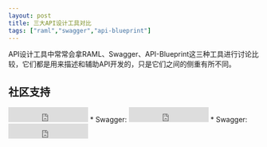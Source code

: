 ```yaml
---
layout: post
title: 三大API设计工具对比
tags: ["raml","swagger","api-blueprint"]
---
```


API设计工具中常常会拿RAML、Swagger、API-Blueprint这三种工具进行讨论比较，它们都是用来描述和辅助API开发的，只是它们之间的侧重有所不同。

## 社区支持

<iframe src="https://ghbtns.com/github-btn.html?user=raml-org&repo=raml-spec&type=watch&count=true&size=large&v=2" frameborder="0" scrolling="0" width="160px" height="30px"></iframe>
* Swagger: <iframe src="https://ghbtns.com/github-btn.html?user=swagger-api&repo=swagger-ui&type=watch&count=true&size=large&v=2" frameborder="0" scrolling="0" width="160px" height="30px"></iframe>
* Swagger: <iframe src="https://ghbtns.com/github-btn.html?user=apiaryio&repo=api-blueprint&type=watch&count=true&size=large&v=2" frameborder="0" scrolling="0" width="160px" height="30px"></iframe>